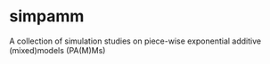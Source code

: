 # simpamm

A collection of simulation studies on piece-wise exponential additive (mixed)models (PA(M)Ms)
